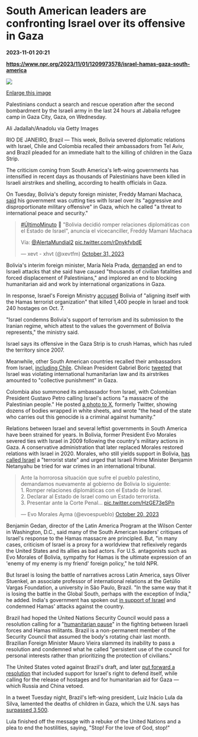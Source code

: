 # South American leaders are confronting Israel over its offensive in Gaza

**2023-11-01 20:21**

**https://www.npr.org/2023/11/01/1209973578/israel-hamas-gaza-south-america**

 ![](https://media.npr.org/assets/img/2023/11/01/gettyimages-1757592991_slide-5282a405b3983fb3f5f09da3f3d3db584d5d5b7b-s1100-c50.jpg) 

[Enlarge this image](https://media.npr.org/assets/img/2023/11/01/gettyimages-1757592991_slide-5282a405b3983fb3f5f09da3f3d3db584d5d5b7b-s1200.jpg)

Palestinians conduct a search and rescue operation after the second bombardment by the Israeli army in the last 24 hours at Jabalia refugee camp in Gaza City, Gaza, on Wednesday.

Ali Jadallah/Anadolu via Getty Images

RIO DE JANEIRO, Brazil — This week, Bolivia severed diplomatic relations with Israel, Chile and Colombia recalled their ambassadors from Tel Aviv, and Brazil pleaded for an immediate halt to the killing of children in the Gaza Strip.

The criticism coming from South America's left-wing governments has intensified in recent days as thousands of Palestinians have been killed in Israeli airstrikes and shelling, according to health officials in Gaza.

On Tuesday, Bolivia's deputy foreign minister, Freddy Mamani Machaca, [said](https://twitter.com/xevtfm/status/1719450593117520370) his government was cutting ties with Israel over its "aggressive and disproportionate military offensive" in Gaza, which he called "a threat to international peace and security."

> [#ÚltimoMinuto](https://twitter.com/hashtag/%C3%9AltimoMinuto?src=hash&ref_src=twsrc%5Etfw) 🔴 "Bolivia decidió romper relaciones diplomáticas con el Estado de Israel", anuncia el vicecanciller, Freddy Mamani Machaca  
>   
> Vía: [@AlertaMundial2](https://twitter.com/AlertaMundial2?ref_src=twsrc%5Etfw) [pic.twitter.com/rDnykfvbdE](https://t.co/rDnykfvbdE)
> 
> — xevt - xhvt (@xevtfm) [October 31, 2023](https://twitter.com/xevtfm/status/1719450593117520370?ref_src=twsrc%5Etfw)

Bolivia's interim foreign minister, María Nela Prada, [demanded](https://cancilleria.gob.bo/mre/2023/10/31/11891/) an end to Israeli attacks that she said have caused "thousands of civilian fatalities and forced displacement of Palestinians," and implored an end to blocking humanitarian aid and work by international organizations in Gaza.

In response, Israel's Foreign Ministry [accused](https://www.gov.il/en/departments/news/mfa-spokesperson-announcement--31-oct-2023) Bolivia of "aligning itself with the Hamas terrorist organization" that killed 1,400 people in Israel and took 240 hostages on Oct. 7.

"Israel condemns Bolivia's support of terrorism and its submission to the Iranian regime, which attest to the values the government of Bolivia represents," the ministry said.

Israel says its offensive in the Gaza Strip is to crush Hamas, which has ruled the territory since 2007.

Meanwhile, other South American countries recalled their ambassadors from Israel, [including Chile](https://www.minrel.gob.cl/noticias-anteriores/chile-llama-en-consultas-a-embajador-de-chile-en-israel). Chilean President Gabriel Boric [tweeted](https://twitter.com/GabrielBoric/status/1719498934475743537) that Israel was violating international humanitarian law and its airstrikes amounted to "collective punishment" in Gaza.

Colombia also summoned its ambassador from Israel, with Colombian President Gustavo Petro calling Israel's actions "a massacre of the Palestinian people." He posted [a photo to X](https://twitter.com/petrogustavo/status/1719565081371935150), formerly Twitter, showing dozens of bodies wrapped in white sheets, and wrote "the head of the state who carries out this genocide is a criminal against humanity."

Relations between Israel and several leftist governments in South America have been strained for years. In Bolivia, former President Evo Morales severed ties with Israel in 2009 following the country's military actions in Gaza. A conservative administration that later replaced Morales restored relations with Israel in 2020. Morales, who still yields support in Bolivia, [has called Israel](https://twitter.com/evoespueblo/status/1715350851940692352) a "terrorist state" and urged that Israeli Prime Minister Benjamin Netanyahu be tried for war crimes in an international tribunal.

> Ante la horrorosa situación que sufre el pueblo palestino, demandamos nuevamente al gobierno de Bolivia lo siguiente:  
> 1\. Romper relaciones diplomáticas con el Estado de Israel.  
> 2\. Declarar al Estado de Israel como un Estado terrorista.  
> 3\. Presentar ante la Corte Penal… [pic.twitter.com/HzGE73eSPn](https://t.co/HzGE73eSPn)
> 
> — Evo Morales Ayma (@evoespueblo) [October 20, 2023](https://twitter.com/evoespueblo/status/1715350851940692352?ref_src=twsrc%5Etfw)

Benjamin Gedan, director of the Latin America Program at the Wilson Center in Washington, D.C., said many of the South American leaders' critiques of Israel's response to the Hamas massacre are principled. But, "in many cases, criticism of Israel is a proxy for a worldview that reflexively regards the United States and its allies as bad actors. For U.S. antagonists such as Evo Morales of Bolivia, sympathy for Hamas is the ultimate expression of an 'enemy of my enemy is my friend' foreign policy," he told NPR.

But Israel is losing the battle of narratives across Latin America, says Oliver Stuenkel, an associate professor of international relations at the Getúlio Vargas Foundation, a university in São Paulo, Brazil. "In the same way that it is losing the battle in the Global South, perhaps with the exception of India," he added. India's government has spoken out [in support of Israel](https://www.theguardian.com/world/2023/oct/31/india-pro-israel-narendra-modi-bjp-government) and condemned Hamas' attacks against the country.

Brazil had hoped the United Nations Security Council would pass a resolution calling for a "[humanitarian pause](https://news.un.org/en/story/2023/10/1142507)" in the fighting between Israeli forces and Hamas militants. Brazil is a non-permanent member of the Security Council that assumed the body's rotating chair last month. Brazilian Foreign Minister Mauro Vieira slammed its inability to pass a resolution and condemned what he called "persistent use of the council for personal interests rather than prioritizing the protection of civilians."

The United States voted against Brazil's draft, and later [put forward a resolution](https://www.npr.org/2023/10/25/1208319352/un-gaza-crisis-diplomatic-friction) that included support for Israel's right to defend itself, while calling for the release of hostages and for humanitarian aid for Gaza — which Russia and China vetoed.

In a tweet Tuesday night, Brazil's left-wing president, Luiz Inácio Lula da Silva, lamented the deaths of children in Gaza, which the U.N. says has [surpassed 3,500](https://www.ohchr.org/en/press-releases/2023/11/un-child-rights-committee-condemns-killing-children-gaza-strip).

Lula finished off the message with a rebuke of the United Nations and a plea to end the hostilities, saying, "Stop! For the love of God, stop!"